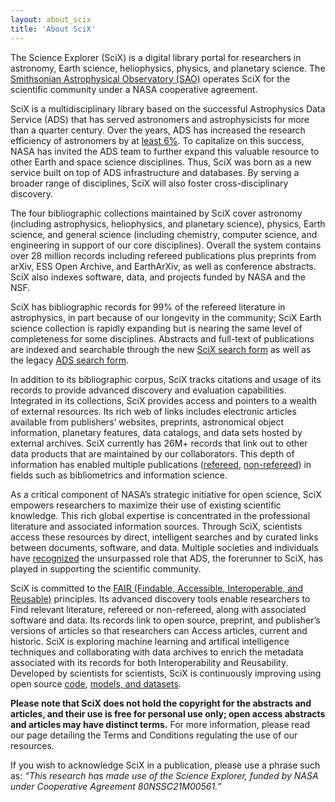 ```yaml
---
layout: about_scix
title: 'About SciX'
---
```


The Science Explorer (SciX) is a digital library portal for researchers in astronomy, Earth science, heliophysics, physics, and planetary science. The [Smithsonian Astrophysical Observatory (SAO)](https://www.cfa.harvard.edu/sao) operates SciX for the scientific community under a NASA cooperative agreement.

SciX is a multidisciplinary library based on the successful Astrophysics Data Service (ADS) that has served astronomers and astrophysicists for more than a quarter century. Over the years, ADS has increased the research efficiency of astronomers by at [least 6%](https://scixplorer.org/abs/2005JASIS..56...36K/abstract). To capitalize on this success, NASA has invited the ADS team to further expand this valuable resource to other Earth and space science disciplines. Thus, SciX was born as a new service built on top of ADS infrastructure and databases. By serving a broader range of disciplines, SciX will also foster cross-disciplinary discovery.  

The four bibliographic collections maintained by SciX cover astronomy (including astrophysics, heliophysics, and planetary science), physics, Earth science, and general science (including chemistry, computer science, and engineering in support of our core disciplines). Overall the system contains over 28 million records including refereed publications plus preprints from arXiv, ESS Open Archive, and EarthArXiv, as well as conference abstracts. SciX also indexes software, data, and projects funded by NASA and the NSF. 

SciX has bibliographic records for 99% of the refereed literature in astrophysics, in part because of our longevity in the community; SciX Earth science collection is rapidly expanding but is nearing the same level of completeness for some disciplines. Abstracts and full-text of publications are indexed and searchable through the new [SciX search form](https://scixplorer.org/) as well as the legacy [ADS search form](https://ui.adsabs.harvard.edu/). 

In addition to its bibliographic corpus, SciX tracks citations and usage of its records to provide advanced discovery and evaluation capabilities. Integrated in its collections, SciX provides access and pointers to a wealth of external resources. Its rich web of links includes electronic articles available from publishers’ websites, preprints, astronomical object information, planetary features, data catalogs, and data sets hosted by external archives. SciX currently has 26M+ records that link out to other data products that are maintained by our collaborators. This depth of information has enabled multiple publications ([refereed](https://scixplorer.org/public-libraries/aI9-ox_2RNeZK-gm-4DpVQ), [non-refereed](https://scixplorer.org/public-libraries/iETdWs2pSGajhFBI30X3UQ)) in fields such as bibliometrics and information science.

As a critical component of NASA’s strategic initiative for open science, SciX empowers researchers to maximize their use of existing scientific knowledge. This rich global expertise is concentrated in the professional literature and associated information sources. Through SciX, scientists access these resources by direct, intelligent searches and by curated links between documents, software, and data. Multiple societies and individuals have [recognized](https://ui.adsabs.harvard.edu/about/awards.html) the unsurpassed role that ADS, the forerunner to SciX, has played in supporting the scientific community.

SciX is committed to the [FAIR (Findable, Accessible, Interoperable, and Reusable)](https://www.go-fair.org/fair-principles/) principles. Its advanced discovery tools enable researchers to Find relevant literature, refereed or non-refereed, along with associated software and data. Its records link to open source, preprint, and publisher’s versions of articles so that researchers can Access articles, current and historic. SciX is exploring machine learning and artifical intelligence techniques and collaborating with data archives to enrich the metadata associated with its records for both Interoperability and Reusability. Developed by scientists for scientists, SciX is continuously improving using open source [code](https://github.com/adsabs), [models, and datasets](../scixblog/ads-models-and-datasets).

**Please note that SciX does not hold the copyright for the abstracts and articles, and their use is free for personal use only; open access abstracts and articles may have distinct terms.** For more information, please read our page detailing the Terms and Conditions regulating the use of our resources.

If you wish to acknowledge SciX in a publication, please use a phrase such as: *“This research has made use of the Science Explorer, funded by NASA under Cooperative Agreement 80NSSC21M00561.”*

